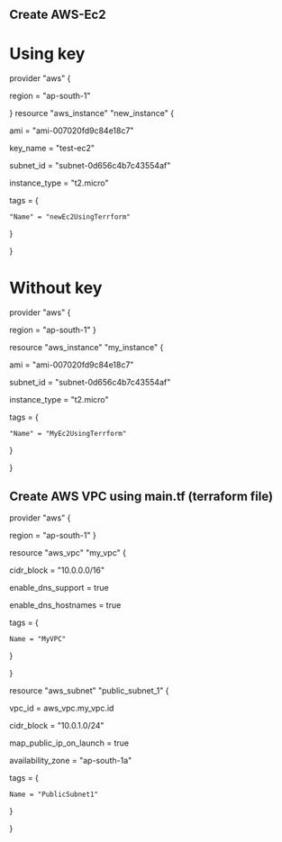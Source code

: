 ## Create AWS-Ec2

# Using key

provider "aws" {

  region = "ap-south-1"

}
resource "aws_instance" "new_instance" {

  ami           = "ami-007020fd9c84e18c7"
  
  key_name      = "test-ec2"
  
  subnet_id     = "subnet-0d656c4b7c43554af"
  
  instance_type = "t2.micro"
  
  tags = {
  
    "Name" = "newEc2UsingTerrform"
  }
  
}

# Without key

provider "aws" {

  region = "ap-south-1"
}

resource "aws_instance" "my_instance" {

  ami           = "ami-007020fd9c84e18c7"
  
  subnet_id     = "subnet-0d656c4b7c43554af"
  
  instance_type = "t2.micro"
  
  tags = {
  
    "Name" = "MyEc2UsingTerrform"
  }
  
}

## Create AWS VPC using main.tf (terraform file)

provider "aws" {

  region = "ap-south-1"
}


resource "aws_vpc" "my_vpc" {

  cidr_block           = "10.0.0.0/16"
  
  enable_dns_support   = true
  
  enable_dns_hostnames = true
  
  tags = {
  
    Name = "MyVPC"
  }
  
}

resource "aws_subnet" "public_subnet_1" {

  vpc_id                  = aws_vpc.my_vpc.id
  
  cidr_block              = "10.0.1.0/24"
  
  map_public_ip_on_launch = true
  
  availability_zone       = "ap-south-1a"
  
  tags = {
  
    Name = "PublicSubnet1"
  }
  
}
